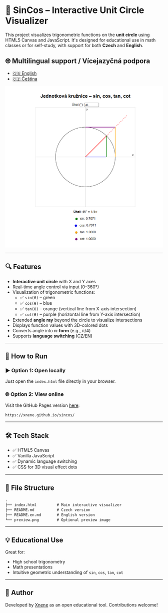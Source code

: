 # 🎯 SinCos – Interactive Unit Circle Visualizer

This project visualizes trigonometric functions on the **unit circle** using HTML5 Canvas and JavaScript. It's designed for educational use in math classes or for self-study, with support for both **Czech** and **English**.

## 🌐  Multilingual support / Vícejazyčná podpora

- [🇬🇧 English](README.en.md)
- [🇨🇿 Čeština](README.md)

![Preview](preview.png)

---


## 🔍 Features

- **Interactive unit circle** with X and Y axes
- Real-time angle control via input (0–360°)
- Visualization of trigonometric functions:
  - ✅ `sin(θ)` – green
  - ✅ `cos(θ)` – blue
  - ✅ `tan(θ)` – orange (vertical line from X-axis intersection)
  - ✅ `cot(θ)` – purple (horizontal line from Y-axis intersection)
- Extended **angle ray** beyond the circle to visualize intersections
- Displays function values with 3D-colored dots
- Converts angle into **π-form** (e.g., π/4)
- Supports **language switching** (CZ/EN)

---

## 🚀 How to Run

### ▶️ Option 1: Open locally
Just open the `index.html` file directly in your browser.

### 🌐 Option 2: View online
Visit the GitHub Pages version [here](https://xnene.github.io/sincos/):
```
https://xnene.github.io/sincos/
```

---

## 🛠️ Tech Stack

- ✅ HTML5 Canvas
- ✅ Vanilla JavaScript
- ✅ Dynamic language switching
- ✅ CSS for 3D visual effect dots

---

## 📂 File Structure

```
.
├── index.html         # Main interactive visualizer
├── README.md          # Czech version
├── README.en.md       # English version
└── preview.png        # Optional preview image
```

---

## 💡 Educational Use

Great for:
- High school trigonometry
- Math presentations
- Intuitive geometric understanding of `sin`, `cos`, `tan`, `cot`

---

## 🧠 Author

Developed by [Xnene](https://github.com/Xnene) as an open educational tool. Contributions welcome!